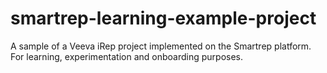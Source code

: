smartrep-learning-example-project
=================================

A sample of a Veeva iRep project implemented on the Smartrep platform.  For learning, experimentation and onboarding purposes.
